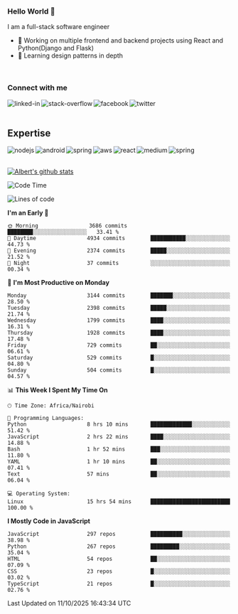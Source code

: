 

### Hello World 👋
I am a full-stack software engineer
- 🔭 Working on multiple frontend and backend projects using React and Python(Django and Flask)
- 🌱 Learning design patterns in depth

<br>

### Connect with me

[<img align="left" alt="linked-in" src="https://img.shields.io/badge/linkedin-%230077B5.svg?&style=for-the-badge&logo=linkedin&logoColor=white" />](https://www.linkedin.com/in/albert-byrone/)

<!-- [<img align="left" alt="medium" src="https://img.shields.io/badge/medium-%2312100E.svg?&style=for-the-badge&logo=medium&logoColor=white" />](https://56faisal.medium.com/) -->

[<img align="left" alt="stack-overflow" src="https://img.shields.io/badge/stack%20overflow-FE7A16?logo=stack-overflow&logoColor=white&style=for-the-badge" />](https://stackoverflow.com/users/11916317/albert-byrone)

[<img align="left" alt="facebook" src="https://img.shields.io/badge/facebook-%231877F2.svg?&style=for-the-badge&logo=facebook&logoColor=white" />](https://web.facebook.com/albert.byrone.1/)

[<img align="left" alt="twitter" src="https://img.shields.io/badge/twitter-%231DA1F2.svg?&style=for-the-badge&logo=twitter&logoColor=white" />](https://twitter.com/byrone_albert)

<br>

<br>

## Expertise
<img align="left" alt="nodejs" src="https://img.shields.io/badge/python%20-%2343853D.svg?&style=for-the-badge&logo=node.js&logoColor=white" />
<img align="left" alt="android" src="https://img.shields.io/badge/Flask-3DDC84?logo=android&logoColor=white&style=for-the-badge" />
<img align="left" alt="spring" src="https://img.shields.io/badge/drf%20-%236DB33F.svg?&style=for-the-badge&logo=spring&logoColor=white" />
<img align="left" alt="aws" src="https://img.shields.io/badge/django%20AWS-%23232F3E?logo=amazon-aws&logoColor=white&style=for-the-badge" />
<img align="left" alt="react" src="https://img.shields.io/badge/react%20-%2320232a.svg?&style=for-the-badge&logo=react&logoColor=%2361DAFB" />
<img align="left" alt="medium" src="https://img.shields.io/badge/Angular-%23316192.svg?&style=for-the-badge&logo=postgresql&logoColor=white" />
<img align="left" alt="spring" src="https://img.shields.io/badge/Javascript%20-%236DB33F.svg?&style=for-the-badge&logo=spring&logoColor=white" />
<br>
<br>


[![Albert's github stats](https://github-readme-stats.vercel.app/api?username=Albert-Byrone&count_private=true&show_icons=true&theme=radical&hide_rank=false)](https://github.com/anuraghazra/github-readme-stats)

<!-- [![Top Langs](https://github-readme-stats.vercel.app/api/top-langs/?username=Albert-Byrone&layout=compact)](https://github.com/anuraghazra/github-readme-stats) -->

<!--
**Albert-Byrone/Albert-Byrone** is a ✨ _special_ ✨ repository because its `README.md` (this file) appears on your GitHub profile.

Here are some ideas to get you started:

- 🔭 I’m currently working on ...
- 🌱 I’m currently learning ...
- 👯 I’m looking to collaborate on ...
- 🤔 I’m looking for help with ...
- 💬 Ask me about ...
- 📫 How to reach me: ...
- 😄 Pronouns: ...
- ⚡ Fun fact: ...
-->


<!--START_SECTION:waka-->
![Code Time](http://img.shields.io/badge/Code%20Time-2%2C070%20hrs%2045%20mins-blue)

![Lines of code](https://img.shields.io/badge/From%20Hello%20World%20I%27ve%20Written-86.6%20million%20lines%20of%20code-blue)

**I'm an Early 🐤** 

```text
🌞 Morning                3686 commits        ████████░░░░░░░░░░░░░░░░░   33.41 % 
🌆 Daytime                4934 commits        ███████████░░░░░░░░░░░░░░   44.73 % 
🌃 Evening                2374 commits        █████░░░░░░░░░░░░░░░░░░░░   21.52 % 
🌙 Night                  37 commits          ░░░░░░░░░░░░░░░░░░░░░░░░░   00.34 % 
```
📅 **I'm Most Productive on Monday** 

```text
Monday                   3144 commits        ███████░░░░░░░░░░░░░░░░░░   28.50 % 
Tuesday                  2398 commits        █████░░░░░░░░░░░░░░░░░░░░   21.74 % 
Wednesday                1799 commits        ████░░░░░░░░░░░░░░░░░░░░░   16.31 % 
Thursday                 1928 commits        ████░░░░░░░░░░░░░░░░░░░░░   17.48 % 
Friday                   729 commits         ██░░░░░░░░░░░░░░░░░░░░░░░   06.61 % 
Saturday                 529 commits         █░░░░░░░░░░░░░░░░░░░░░░░░   04.80 % 
Sunday                   504 commits         █░░░░░░░░░░░░░░░░░░░░░░░░   04.57 % 
```


📊 **This Week I Spent My Time On** 

```text
🕑︎ Time Zone: Africa/Nairobi

💬 Programming Languages: 
Python                   8 hrs 10 mins       █████████████░░░░░░░░░░░░   51.42 % 
JavaScript               2 hrs 22 mins       ████░░░░░░░░░░░░░░░░░░░░░   14.88 % 
Bash                     1 hr 52 mins        ███░░░░░░░░░░░░░░░░░░░░░░   11.80 % 
YAML                     1 hr 10 mins        ██░░░░░░░░░░░░░░░░░░░░░░░   07.41 % 
Text                     57 mins             ██░░░░░░░░░░░░░░░░░░░░░░░   06.04 % 

💻 Operating System: 
Linux                    15 hrs 54 mins      █████████████████████████   100.00 % 
```

**I Mostly Code in JavaScript** 

```text
JavaScript               297 repos           ██████████░░░░░░░░░░░░░░░   38.98 % 
Python                   267 repos           █████████░░░░░░░░░░░░░░░░   35.04 % 
HTML                     54 repos            ██░░░░░░░░░░░░░░░░░░░░░░░   07.09 % 
CSS                      23 repos            █░░░░░░░░░░░░░░░░░░░░░░░░   03.02 % 
TypeScript               21 repos            █░░░░░░░░░░░░░░░░░░░░░░░░   02.76 % 
```




 Last Updated on 11/10/2025 16:43:34 UTC
<!--END_SECTION:waka-->
